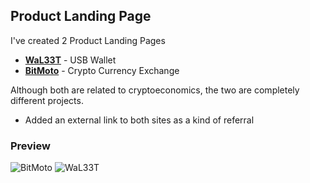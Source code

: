 
## Product Landing Page

I've created 2 Product Landing Pages

- **[WaL33T](https://wal33t.vercel.app/)** - USB Wallet
- **[BitMoto](https://bitmoto.vercel.app/)** - Crypto Currency Exchange

Although both are related to cryptoeconomics, the two are completely different projects.

- Added an external link to both sites as a kind of referral

### Preview

![BitMoto](https://user-images.githubusercontent.com/59540565/174880133-d82610e3-712d-423c-a695-c44afad6dee7.png)
![WaL33T](https://user-images.githubusercontent.com/59540565/174880305-92ea0b94-ace9-458e-9dd1-9f54f9e421d1.png)
